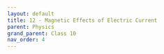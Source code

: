 ```yaml
---
layout: default
title: 12 - Magnetic Effects of Electric Current
parent: Physics
grand_parent: Class 10
nav_order: 4
---
```

